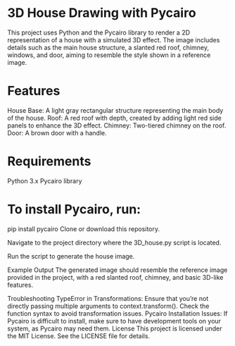 # 3D House Drawing with Pycairo
This project uses Python and the Pycairo library to render a 2D representation of a house with a simulated 3D effect. The image includes details such as the main house structure, a slanted red roof, chimney, windows, and door, aiming to resemble the style shown in a reference image.

# Features
House Base: A light gray rectangular structure representing the main body of the house.
Roof: A red roof with depth, created by adding light red side panels to enhance the 3D effect.
Chimney: Two-tiered chimney on the roof.
Door: A brown door with a handle.
# Requirements
Python 3.x
Pycairo library
# To install Pycairo, run:

pip install pycairo
Clone or download this repository.

Navigate to the project directory where the 3D_house.py script is located.

Run the script to generate the house image.

Example Output
The generated image should resemble the reference image provided in the project, with a red slanted roof, chimney, and basic 3D-like features.

Troubleshooting
TypeError in Transformations: Ensure that you’re not directly passing multiple arguments to context.transform(). Check the function syntax to avoid transformation issues.
Pycairo Installation Issues: If Pycairo is difficult to install, make sure to have development tools on your system, as Pycairo may need them.
License
This project is licensed under the MIT License. See the LICENSE file for details.
